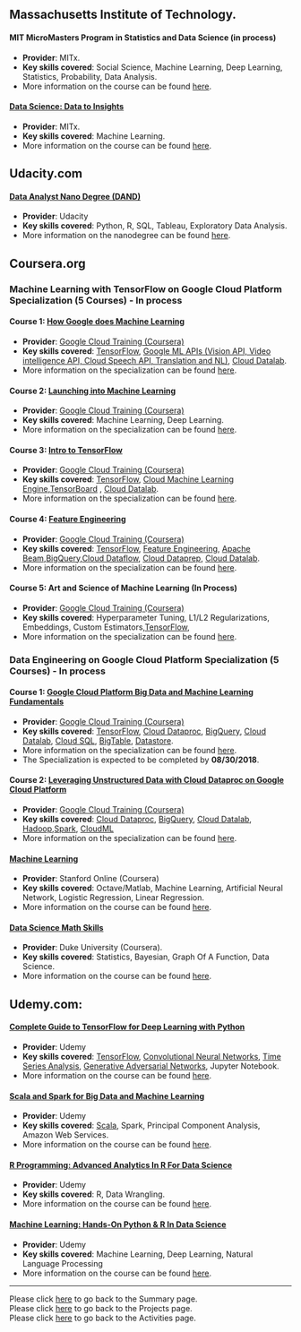 ## Massachusetts Institute of Technology.

#### MIT MicroMasters Program in Statistics and Data Science (in process)
- **Provider**: MITx.
- **Key skills covered**: Social Science, Machine Learning, Deep Learning, Statistics, Probability, Data Analysis.
- More information on the course can be found [here](https://micromasters.mit.edu/ds).

#### [Data Science: Data to Insights](https://mitxpro.mit.edu/certificates/ad6c039f5d2840e8aa5fc710bb61a7cf)
- **Provider**: MITx.
- **Key skills covered**: Machine Learning.
- More information on the course can be found [here](https://mitxpro.mit.edu/courses/course-v1:MITProfessionalX+DSx+2017_T2/about).


## Udacity.com

#### [Data Analyst Nano Degree (DAND)](https://confirm.udacity.com/DJTLPHQC)
- **Provider**: Udacity
- **Key skills covered**: Python, R, SQL, Tableau, Exploratory Data Analysis.
- More information on the nanodegree can be found [here](https://www.udacity.com/course/data-analyst-nanodegree--nd002).


## Coursera.org

### Machine Learning with TensorFlow on Google Cloud Platform Specialization (5 Courses) - In process
#### Course 1: [How Google does Machine Learning](coursera.org/verify/Q36P6YBCM5TL)
- **Provider**: [Google Cloud Training (Coursera)](https://www.coursera.org/googlecloud)
- **Key skills covered**: [TensorFlow](https://www.tensorflow.org/), [Google ML APIs (Vision API, Video intelligence API, Cloud Speech API, Translation and NL)](https://cloud.google.com/products/machine-learning/), [Cloud Datalab](https://cloud.google.com/datalab/).
- More information on the specialization can be found [here](https://www.coursera.org/specializations/machine-learning-tensorflow-gcp).

#### Course 2: [Launching into Machine Learning](coursera.org/verify/GAUDBMXP4KES)
- **Provider**: [Google Cloud Training (Coursera)](https://www.coursera.org/googlecloud)
- **Key skills covered**: Machine Learning, Deep Learning.
- More information on the specialization can be found [here](https://www.coursera.org/specializations/machine-learning-tensorflow-gcp).

#### Course 3: [Intro to TensorFlow](coursera.org/verify/UJKVTK3H85X8)
- **Provider**: [Google Cloud Training (Coursera)](https://www.coursera.org/googlecloud)
- **Key skills covered**: [TensorFlow](https://www.tensorflow.org/), [Cloud Machine Learning Engine](https://cloud.google.com/ml-engine/),[TensorBoard](https://www.tensorflow.org/programmers_guide/summaries_and_tensorboard) , [Cloud Datalab](https://cloud.google.com/datalab/).
- More information on the specialization can be found [here](https://www.coursera.org/learn/intro-tensorflow).

#### Course 4: [Feature Engineering](coursera.org/verify/EYXADKLWNGAZ)
- **Provider**: [Google Cloud Training (Coursera)](https://www.coursera.org/googlecloud)
- **Key skills covered**: [TensorFlow](https://www.tensorflow.org/), [Feature Engineering](https://developers.google.com/machine-learning/crash-course/representation/feature-engineering), [Apache Beam](),[BigQuery](https://cloud.google.com/bigquery/),[Cloud Dataflow](), [Cloud Dataprep](), [Cloud Datalab](https://cloud.google.com/datalab/).
- More information on the specialization can be found [here](https://www.coursera.org/learn/intro-tensorflow).

#### Course 5: Art and Science of Machine Learning (In Process)
- **Provider**: [Google Cloud Training (Coursera)](https://www.coursera.org/googlecloud)
- **Key skills covered**: Hyperparameter Tuning, L1/L2 Regularizations, Embeddings, Custom Estimators,[TensorFlow](https://www.tensorflow.org/), 
- More information on the specialization can be found [here](https://www.coursera.org/learn/intro-tensorflow).

### Data Engineering on Google Cloud Platform Specialization (5 Courses) - In process
#### Course 1: [Google Cloud Platform Big Data and Machine Learning Fundamentals](coursera.orgverify/7UP62ZZSZCNA)
- **Provider**: [Google Cloud Training (Coursera)](https://www.coursera.org/googlecloud)
- **Key skills covered**: [TensorFlow](https://www.tensorflow.org/), [Cloud Dataproc](https://cloud.google.com/dataproc/), [BigQuery](https://cloud.google.com/bigquery/), [Cloud Datalab](https://cloud.google.com/datalab/), [Cloud SQL](https://cloud.google.com/sql/), [BigTable](https://cloud.google.com/bigtable/), [Datastore](https://cloud.google.com/datastore/).
- More information on the specialization can be found [here](https://www.coursera.org/specializations/gcp-data-machine-learning).
- The Specialization is expected to be completed by **08/30/2018**.

#### Course 2: [Leveraging Unstructured Data with Cloud Dataproc on Google Cloud Platform](coursera.org/verify/5PZ6LDPQE5LS)
- **Provider**: [Google Cloud Training (Coursera)](https://www.coursera.org/googlecloud)
- **Key skills covered**: [Cloud Dataproc](https://cloud.google.com/dataproc/), [BigQuery](https://cloud.google.com/bigquery/), [Cloud Datalab](https://cloud.google.com/datalab/), [Hadoop](http://hadoop.apache.org/),[Spark](https://spark.apache.org/), [CloudML](https://cloud.google.com/ml-engine/)
- More information on the specialization can be found [here](https://www.coursera.org/specializations/gcp-data-machine-learning).

#### [Machine Learning](coursera.org/verify/M5TJJUL6W8N7)
- **Provider**: Stanford Online (Coursera)
- **Key skills covered**: Octave/Matlab, Machine Learning, Artificial Neural Network, Logistic Regression, Linear Regression.
- More information on the course can be found [here](https://www.coursera.org/learn/machine-learning).

#### [Data Science Math Skills](https://www.coursera.org/account/accomplishments/certificate/KL8EMNZYNXRM)
- **Provider**: Duke University (Coursera).
- **Key skills covered**: Statistics, Bayesian, Graph Of A Function, Data Science.
- More information on the course can be found [here](https://www.coursera.org/learn/datasciencemathskills).

## Udemy.com:
#### [Complete Guide to TensorFlow for Deep Learning with Python](https://www.udemy.com/certificate/UC-592ZQV15/)
- **Provider**: Udemy
- **Key skills covered**: [TensorFlow](https://www.tensorflow.org/), [Convolutional Neural Networks](https://en.wikipedia.org/wiki/Convolutional_neural_network), [Time Series Analysis](https://en.wikipedia.org/wiki/Time_series), [Generative Adversarial Networks](https://en.wikipedia.org/wiki/Generative_adversarial_network), Jupyter Notebook.
- More information on the course can be found [here](https://www.udemy.com/complete-guide-to-tensorflow-for-deep-learning-with-python/).

#### [Scala and Spark for Big Data and Machine Learning](https://www.udemy.com/certificate/UC-L7RYSULB/)
- **Provider**: Udemy
- **Key skills covered**: [Scala](https://www.scala-lang.org/), Spark, Principal Component Analysis, Amazon Web Services.
- More information on the course can be found [here](https://www.udemy.com/scala-and-spark-for-big-data-and-machine-learning).

#### [R Programming: Advanced Analytics In R For Data Science](https://www.udemy.com/certificate/UC-GJWO8QI4/)
- **Provider**: Udemy
- **Key skills covered**: R, Data Wrangling.
- More information on the course can be found [here](https://www.udemy.com/r-analytics/).

#### [Machine Learning: Hands-On Python & R In Data Science](https://www.udemy.com/certificate/UC-4T2Q75W7/)
- **Provider**: Udemy
- **Key skills covered**: Machine Learning, Deep Learning, Natural Language Processing
- More information on the course can be found [here](https://www.udemy.com/machinelearning/).


---
Please click [here](https://github.com/tkannab/Data-Science-Summary) to go back to the Summary page.  
Please click [here](https://github.com/tkannab/Data-Science-Summary/blob/master/projects.md) to go back to the Projects page.  
Please click [here](https://github.com/tkannab/Data-Science-Summary/blob/master/Activities.md) to go back to the Activities page.
